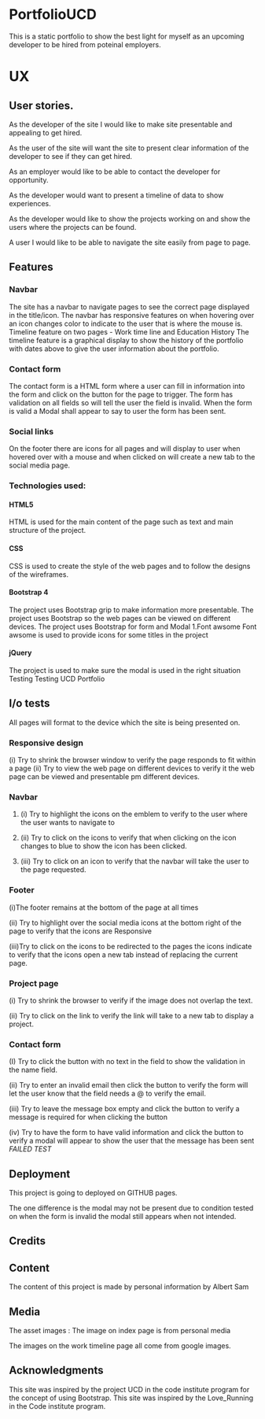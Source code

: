 # PortfolioUCD

This is a static portfolio to show the best light for myself as an upcoming developer to be hired from poteinal employers.

# UX

## User stories.

As the developer of the site I would like to make site presentable and appealing to get hired.

As the user of the site will want the site to present clear information of the developer to see if they can get hired.

As an employer would like to be able to contact the developer for opportunity.

As the developer would want to present a timeline of data to show experiences.

As the developer would like to show the projects working on and show the users where the projects can be found.

A user I would like to be able to navigate the site easily from page to page.

## Features

### Navbar
The site has a navbar to navigate pages to see the correct page displayed in the title/icon.
The navbar has responsive features on when hovering over an icon changes color to indicate to the user that is where the mouse is.
Timeline feature on two pages - Work time line and Education History
The timeline feature is a graphical display to show the history of the portfolio with dates above to give the user information about the portfolio.

### Contact form
The contact form is a HTML form where a user can fill in information into the form and click on the button for the page to trigger.
The form has validation on all fields so will tell the user the field is invalid. When the form is valid a Modal shall appear to say to user the form has been sent.

### Social links
On the footer there are icons for all pages and will display to user when hovered over with a mouse and when clicked on will create a new tab to the social media page.

### Technologies used:
#### HTML5
HTML is used for the main content of the page such as text and main structure of the project.
#### CSS
CSS is used to create the style of the web pages and to follow the designs of the wireframes.
#### Bootstrap 4
The project uses Bootstrap grip to make information more presentable.
The project uses Bootstrap so the web pages can be viewed on different devices.
The project uses Bootstrap for form and Modal
1.Font awsome
Font awsome is used to provide icons for some titles in the project
#### jQuery
The project is used to make sure the modal is used in the right situation
Testing
Testing UCD Portfolio

## I/o tests

All pages will format to the device which the site is being presented on.
### Responsive design
(i) Try to shrink the browser window to verify the page responds to fit within a page
(ii) Try to view the web page on different devices to verify it the web page can be viewed and presentable pm different devices.

### Navbar

1. (i) Try to highlight the icons on the emblem to verify to the user where the user wants to navigate to

1. (ii) Try to click on the icons to verify that when clicking on the icon changes to blue to show the icon has been clicked.

1. (iii) Try to click on an icon to verify that the navbar will take the user to the page requested.

### Footer
(i)The footer remains at the bottom of the page at all times

(ii) Try to highlight over the social media icons at the bottom right of the page to verify that the icons are Responsive

(iii)Try to click on the icons to be redirected to the pages the icons indicate to verify that the icons open a new tab instead of replacing the current page.

### Project page
(i) Try to shrink the browser to verify if the image does not overlap the text.

(ii) Try to click on the link to verify the link will take to a new tab to display a project.

### Contact form

(I) Try to click the button with no text in the field to show the validation in the name field.

(ii) Try to enter an invalid email then click the button to verify the form will let the user know that the field needs a @ to verify the email.

(iii) Try to leave the message box empty and click the button to verify a message is required for when clicking the button

(iv) Try to have the form to have valid information and click the button to verify a modal will appear to show the user that the message has been sent *FAILED TEST*

## Deployment
This project is going to deployed on GITHUB pages.

The one difference is the modal may not be present due to condition tested on when the form is invalid the modal still appears when not intended.

## Credits

## Content
The content of this project is made by personal information by Albert Sam

## Media
The asset images :
The image on index page is from personal media

The images on the work timeline page all come from google images.
## Acknowledgments
This site was inspired by the project UCD in the code institute program for the concept of using Bootstrap.
This site was inspired by the Love_Running in the Code institute program.
